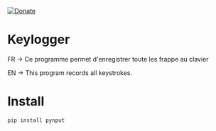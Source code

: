 [![Donate](https://img.shields.io/badge/Donate-PayPal-green.svg?logo=paypal&style=flat-square)](https://www.paypal.com/paypalme/gamekdonate)

# Keylogger

FR → Ce programme permet d'enregistrer toute les frappe au clavier

EN → This program records all keystrokes.

# Install

`pip install pynput`
